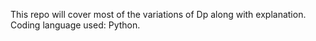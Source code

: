 This repo will cover most of the variations of Dp along with explanation.
Coding language used: Python.
